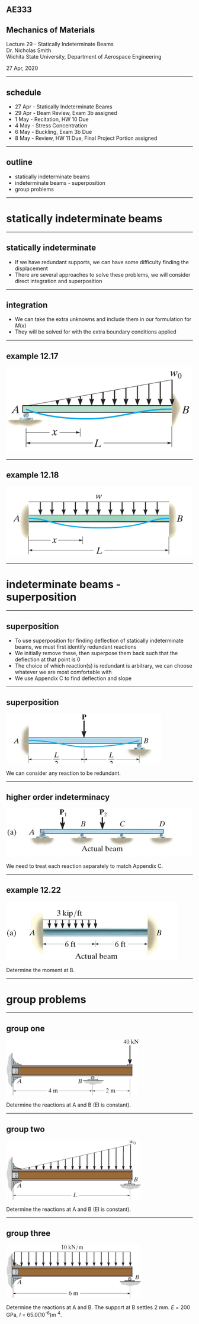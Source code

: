 ## AE333
## Mechanics of Materials
Lecture 29 - Statically Indeterminate Beams<br/>
Dr. Nicholas Smith<br/>
Wichita State University, Department of Aerospace Engineering

27 Apr, 2020 

----

## schedule

- 27 Apr - Statically Indeterminate Beams
- 29 Apr - Beam Review, Exam 3b assigned
- 1 May - Recitation, HW 10 Due
- 4 May - Stress Concentration
- 6 May - Buckling, Exam 3b Due
- 8 May - Review, HW 11 Due, Final Project Portion assigned


----
## outline

<!-- vim-markdown-toc GFM -->

* statically indeterminate beams
* indeterminate beams - superposition
* group problems

<!-- vim-markdown-toc -->

---
# statically indeterminate beams

----
## statically indeterminate

-   If we have redundant supports, we can have some difficulty finding the displacement
-   There are several approaches to solve these problems, we will consider direct integration and superposition

----
## integration

-   We can take the extra unknowns and include them in our formulation for *M*(*x*)
-   They will be solved for with the extra boundary conditions applied

----
## example 12.17

![](../images/example-12-17.jpg)

----
## example 12.18

![](../images/example-12-18.jpg)

---
# indeterminate beams - superposition

----
## superposition

-   To use superposition for finding deflection of statically indeterminate beams, we must first identify redundant reactions
-   We initially remove these, then superpose them back such that the deflection at that point is 0
-   The choice of which reaction(s) is redundant is arbitrary, we can choose whatever we are most comfortable with
-   We use Appendix C to find deflection and slope

----
## superposition

![](../images/indeterminate-deflection.jpg)

We can consider any reaction to be redundant.

----
## higher order indeterminacy

![](../images/higher-order.jpg)

We need to treat each reaction separately to match Appendix C.

----
## example 12.22

![](../images/example-12-22.jpg)

Determine the moment at B.

---
# group problems

----
## group one

![](../images/group-12-4.png)

Determine the reactions at A and B (EI is constant).

----
## group two

![](../images/group-12-5.png)

Determine the reactions at A and B (EI is constant).

----
## group three

![](../images/group-12-6.png)

Determine the reactions at A and B. The support at B settles 2 mm. *E* = 200 GPa, *I* = 65.0(10<sup>-6</sup>)m <sup>4</sup>.


